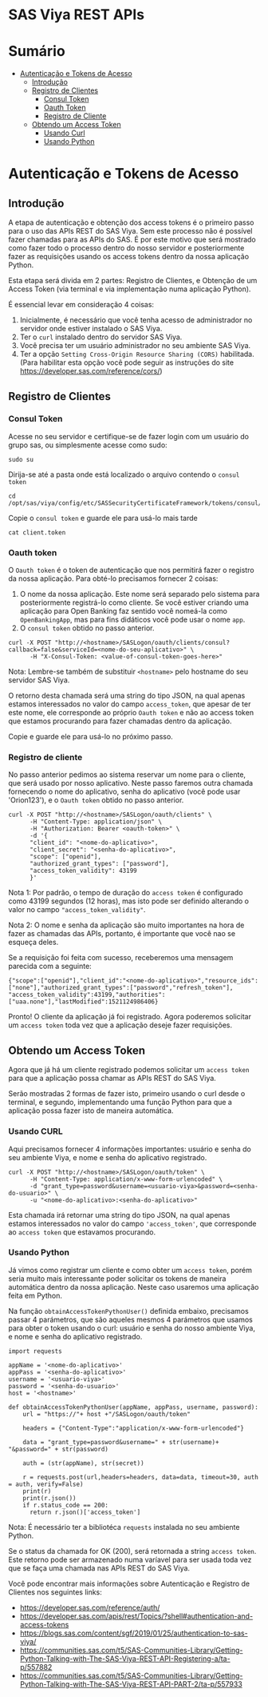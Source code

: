 SAS Viya REST APIs
===================

# Sumário
* [Autenticação e Tokens de Acesso](#autenticação-e-tokens-de-acesso)
    * [Introdução](#introdução)
    * [Registro de Clientes](#registro-de-clientes)
        * [Consul Token](#consul-token)
        * [Oauth Token](#oauth-token)
        * [Registro de Cliente](#registro-de-cliente)
    * [Obtendo um Access Token](#obtendo-um-access-token)
        * [Usando Curl](#usando-curl)
        * [Usando Python](#usando-python)

# Autenticação e Tokens de Acesso

## Introdução
A etapa de autenticação e obtenção dos access tokens é o primeiro passo para o uso das APIs REST do SAS Viya. Sem este processo não é possível fazer chamadas para as APIs do SAS. É por este motivo que será mostrado como fazer todo o processo dentro do nosso servidor e posteriormente fazer as requisições usando os access tokens dentro da nossa aplicação Python.

Esta etapa será divida em 2 partes: Registro de Clientes, e Obtenção de um Access Token (via terminal e via implementação numa aplicação Python).

É essencial levar em consideração 4 coisas:
1) Inicialmente, é necessário que você tenha acesso de administrador no servidor onde estiver instalado o SAS Viya.
2) Ter o `curl` instalado dentro do servidor SAS Viya.
3) Você precisa ter um usuário administrador no seu ambiente SAS Viya.
4) Ter a opção `Setting Cross-Origin Resource Sharing (CORS)` habilitada. (Para habilitar esta opção você pode seguir as instruções do site https://developer.sas.com/reference/cors/)

## Registro de Clientes

### Consul Token
Acesse no seu servidor e certifique-se de fazer login com um usuário do grupo sas, ou simplesmente acesse como sudo:

```
sudo su
```
Dirija-se até a pasta onde está localizado o arquivo contendo o `consul token`

```
cd /opt/sas/viya/config/etc/SASSecurityCertificateFramework/tokens/consul/default
```
Copie o `consul token` e guarde ele para usá-lo mais tarde
```
cat client.token
```

### Oauth token
O `Oauth token` é o token de autenticação que nos permitirá fazer o registro da nossa aplicação. Para obté-lo precisamos fornecer 2 coisas:
1) O nome da nossa aplicação. Este nome será separado pelo sistema para posteriormente registrá-lo como cliente. Se você estiver criando uma aplicação para Open Banking faz sentido você nomeá-la como `OpenBankingApp`, mas para fins didáticos você pode usar o nome `app`.
2) O `consul token` obtido no passo anterior.

```
curl -X POST "http://<hostname>/SASLogon/oauth/clients/consul?callback=false&serviceId=<nome-do-seu-aplicativo>" \
      -H "X-Consul-Token: <value-of-consul-token-goes-here>"
```
Nota: Lembre-se também de substituir ``<hostname>`` pelo hostname do seu servidor SAS Viya.

O retorno desta chamada será uma string do tipo JSON, na qual apenas estamos interessados no valor do campo `access_token`, que apesar de ter este nome, ele corresponde ao próprio `Oauth token` e não ao access token que estamos procurando para fazer chamadas dentro da aplicação. 

Copie e guarde ele para usá-lo no próximo passo.

### Registro de cliente
No passo anterior pedimos ao sistema reservar um nome para o cliente, que será usado por nosso aplicativo. Neste passo faremos outra chamada fornecendo o nome do aplicativo, senha do aplicativo (você pode usar 'Orion123'), e o `Oauth token` obtido no passo anterior.

```
curl -X POST "http://<hostname>/SASLogon/oauth/clients" \
      -H "Content-Type: application/json" \
      -H "Authorization: Bearer <oauth-token>" \
      -d '{
      "client_id": "<nome-do-aplicativo>",
      "client_secret": "<senha-do-aplicativo>",
      "scope": ["openid"],
      "authorized_grant_types": ["password"],
      "access_token_validity": 43199
      }'
```
Nota 1: Por padrão, o tempo de duração do `access token` é configurado como 43199 segundos (12 horas), mas isto pode ser definido alterando o valor no campo `"access_token_validity"`.

Nota 2: O nome e senha da aplicação são muito importantes na hora de fazer as chamadas das APIs, portanto, é importante que você nao se esqueça deles.

Se a requisição foi feita com sucesso, receberemos uma mensagem parecida com a seguinte:
```
{"scope":["openid"],"client_id":"<nome-do-aplicativo>","resource_ids":["none"],"authorized_grant_types":["password","refresh_token"],
"access_token_validity":43199,"authorities":["uaa.none"],"lastModified":1521124986406}
```

Pronto! O cliente da aplicação já foi registrado. Agora poderemos solicitar um `access token` toda vez que a aplicação deseje fazer requisições.

## Obtendo um Access Token
Agora que já há um cliente registrado podemos solicitar um `access token` para que a aplicação possa chamar as APIs REST do SAS Viya.

Serão mostradas 2 formas de fazer isto, primeiro usando o curl desde o terminal, e segundo, implementando uma função Python para que a aplicação possa fazer isto de maneira automática.

### Usando CURL
Aqui precisamos fornecer 4 informações importantes: usuário e senha do seu ambiente Viya, e nome e senha do aplicativo registrado.

```
curl -X POST "http://<hostname>/SASLogon/oauth/token" \
      -H "Content-Type: application/x-www-form-urlencoded" \
      -d "grant_type=password&username=<usuario-viya>&password=<senha-do-usuario>" \
      -u "<nome-do-aplicativo>:<senha-do-aplicativo>"
```

Esta chamada irá retornar uma string do tipo JSON, na qual apenas estamos interessados no valor do campo `'access_token'`, que corresponde ao `access token` que estavamos procurando.

### Usando Python
Já vimos como registrar um cliente e como obter um `access token`, porém seria muito mais interessante poder solicitar os tokens de maneira automática dentro da nossa aplicação.
Neste caso usaremos uma aplicação feita em Python.

Na função `obtainAccessTokenPythonUser()` definida embaixo, precisamos passar 4 parámetros, que são aqueles mesmos 4 parámetros que usamos para obter o token usando o curl: usuário e senha do nosso ambiente Viya, e nome e senha do aplicativo registrado.

```
import requests

appName = '<nome-do-aplicativo>'
appPass = '<senha-do-aplicativo>'
username = '<usuario-viya>'
password = '<senha-do-usuario>'
host = '<hostname>'

def obtainAccessTokenPythonUser(appName, appPass, username, password):
    url = "https://"+ host +"/SASLogon/oauth/token"

    headers = {"Content-Type":"application/x-www-form-urlencoded"}

    data = "grant_type=password&username=" + str(username)+ "&password=" + str(password)

    auth = (str(appName), str(secret)) 

    r = requests.post(url,headers=headers, data=data, timeout=30, auth = auth, verify=False)
    print(r)
    print(r.json())
    if r.status_code == 200:
      return r.json()['access_token']
```
Nota: É necessário ter a bibliotéca `requests` instalada no seu ambiente Python.

Se o status da chamada for OK (200), será retornada a string `access token`. Este retorno pode ser armazenado numa varíavel para ser usada toda vez que se faça uma chamada nas APIs REST do SAS Viya.

Você pode encontrar mais informações sobre Autenticação e Registro de Clientes nos seguintes links:

- https://developer.sas.com/reference/auth/
- https://developer.sas.com/apis/rest/Topics/?shell#authentication-and-access-tokens
- https://blogs.sas.com/content/sgf/2019/01/25/authentication-to-sas-viya/
- https://communities.sas.com/t5/SAS-Communities-Library/Getting-Python-Talking-with-The-SAS-Viya-REST-API-Registering-a/ta-p/557882
- https://communities.sas.com/t5/SAS-Communities-Library/Getting-Python-Talking-with-The-SAS-Viya-REST-API-PART-2/ta-p/557933